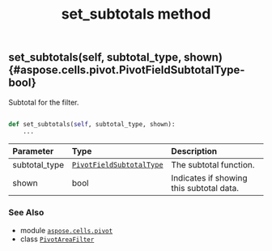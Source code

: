 ﻿---
title: set_subtotals method
second_title: Aspose.Cells for Python via .NET API References
description: 
type: docs
weight: 30
url: /aspose.cells.pivot/pivotareafilter/set_subtotals/
is_root: false
---

## set_subtotals(self, subtotal_type, shown) {#aspose.cells.pivot.PivotFieldSubtotalType-bool}

Subtotal for the filter.



```python

def set_subtotals(self, subtotal_type, shown):
    ...
```


| Parameter | Type | Description |
| :- | :- | :- |
| subtotal_type | [`PivotFieldSubtotalType`](/cells/python-net/aspose.cells.pivot/pivotfieldsubtotaltype) | The subtotal function. |
| shown | bool | Indicates if showing this subtotal data. |



### See Also
* module [`aspose.cells.pivot`](../../)
* class [`PivotAreaFilter`](/cells/python-net/aspose.cells.pivot/pivotareafilter)
